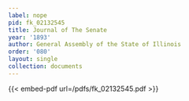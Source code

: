 ```yaml
---
label: nope
pid: fk_02132545
title: Journal of The Senate
year: '1893'
author: General Assembly of the State of Illinois
order: '080'
layout: single
collection: documents
---
```



{{< embed-pdf url=/pdfs/fk_02132545.pdf >}}